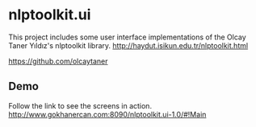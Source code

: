 # nlptoolkit.ui
This project includes some user interface implementations of the Olcay Taner Yıldız's nlptoolkit library. 
http://haydut.isikun.edu.tr/nlptoolkit.html 

https://github.com/olcaytaner

## Demo
Follow the link to see the screens in action.
http://www.gokhanercan.com:8090/nlptoolkit.ui-1.0/#!Main
